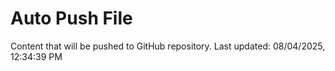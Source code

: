 # Auto Push File

Content that will be pushed to GitHub repository.
Last updated: 08/04/2025, 12:34:39 PM